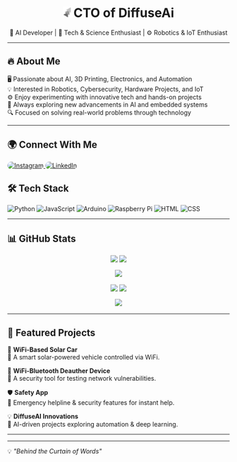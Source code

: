 <h1 align="center">
  <img src="87877-removebg-preview.png" alt="DiffuseAI Logo" width="24">CTO of DiffuseAi
</h1>

<p align="center">
  🧠 AI Developer | 🔬 Tech & Science Enthusiast | ⚙️ Robotics & IoT Enthusiast
</p>

---

## 🔥 About Me  
🖥️ Passionate about AI, 3D Printing, Electronics, and Automation  
💡 Interested in Robotics, Cybersecurity, Hardware Projects, and IoT  
⚙️ Enjoy experimenting with innovative tech and hands-on projects  
🚀 Always exploring new advancements in AI and embedded systems  
🔍 Focused on solving real-world problems through technology  

---


## 🌍 Connect With Me  
<p>
  <a href="https://www.instagram.com/vsnu4in" target="_blank">
    <img src="https://img.shields.io/badge/Instagram-E4405F?style=for-the-badge&logo=instagram&logoColor=white" alt="Instagram" style="border-radius: 12px;">
  </a>
  <a href="https://www.linkedin.com/in/vsnu02" target="_blank">
    <img src="https://img.shields.io/badge/LinkedIn-0077B5?style=for-the-badge&logo=linkedin&logoColor=white" alt="LinkedIn" style="border-radius: 12px;">
  </a>
</p>


## 🛠️ Tech Stack  
![Python](https://img.shields.io/badge/Python-3776AB?style=for-the-badge&logo=python&logoColor=white)
![JavaScript](https://img.shields.io/badge/JavaScript-F7DF1E?style=for-the-badge&logo=javascript&logoColor=black)
![Arduino](https://img.shields.io/badge/Arduino-00979D?style=for-the-badge&logo=arduino&logoColor=white)
![Raspberry Pi](https://img.shields.io/badge/Raspberry%20Pi-A22846?style=for-the-badge&logo=raspberry%20pi&logoColor=white)
![HTML](https://img.shields.io/badge/HTML-E34F26?style=for-the-badge&logo=html5&logoColor=white)
![CSS](https://img.shields.io/badge/CSS-1572B6?style=for-the-badge&logo=css3&logoColor=white)

---

## 📊 GitHub Stats  

<p align="center">
  <img src="https://github-readme-stats.vercel.app/api?username=vsnu4git&show_icons=true&theme=radical&hide_border=true" height="165">
  <img src="https://streak-stats.demolab.com/?user=vsnu4git&theme=radical&hide_border=true" height="165">
</p>

<p align="center">
  <img src="https://github-readme-activity-graph.cyclic.app/graph?username=vsnu4git&theme=react-dark&hide_border=true">
</p>

<p align="center">
  <img src="https://github-profile-summary-cards.vercel.app/api/cards/repos-per-language?username=vsnu4git&theme=radical">
  <img src="https://github-profile-summary-cards.vercel.app/api/cards/most-commit-language?username=vsnu4git&theme=radical">
</p>

<p align="center">
  <img src="https://github-profile-summary-cards.vercel.app/api/cards/profile-details?username=vsnu4git&theme=radical">
</p>

---

## 📌 Featured Projects  

🚗 **WiFi-Based Solar Car**  
🔹 A smart solar-powered vehicle controlled via WiFi.  

📡 **WiFi-Bluetooth Deauther Device**  
🔹 A security tool for testing network vulnerabilities.  

🛡️ **Safety App**  
🔹 Emergency helpline & security features for instant help.  

💡 **DiffuseAI Innovations**  
🔹 AI-driven projects exploring automation & deep learning.  

---


---

💡 *"Behind the Curtain of Words"*
